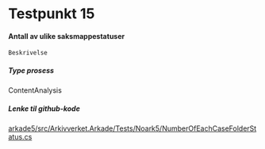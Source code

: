 # Testpunkt 15
#### Antall av ulike saksmappestatuser

```
Beskrivelse
```

##### Type prosess
ContentAnalysis

##### Lenke til github-kode
[arkade5/src/Arkivverket.Arkade/Tests/Noark5/NumberOfEachCaseFolderStatus.cs](https://github.com/arkivverket/arkade5/blob/master/src/Arkivverket.Arkade/Tests/Noark5/NumberOfEachCaseFolderStatus.cs)